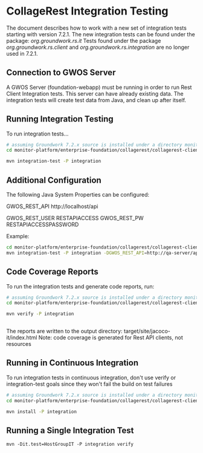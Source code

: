 CollageRest Integration Testing
================================
The document describes how to work with a new set of integration tests starting with version 7.2.1.
The new integration tests can be found under the package: *org.groundwork.rs.it*
Tests found under the package *org.groundwork.rs.client* and *org.groundwork.rs.integration* are no longer used in 7.2.1.

Connection to GWOS Server
-------------------------
A GWOS Server (foundation-webapp) must be running in order to run Rest Client Integration tests.
This server can have already existing data. The integration tests will create test data from Java, and clean up after itself.   
    
Running Integration Testing
---------------------------
To run integration tests...

```sh
# assuming Groundwork 7.2.x source is installed under a directory monitor-platform
cd monitor-platform/enterprise-foundation/collagerest/collagerest-client

mvn integration-test -P integration
```
        
Additional Configuration 
-------------------------
The following Java System Properties can be configured:

GWOS_REST_API       http://localhost/api

GWOS_REST_USER      RESTAPIACCESS
GWOS_REST_PW        RESTAPIACCESSPASSWORD


Example:

```sh
cd monitor-platform/enterprise-foundation/collagerest/collagerest-client
mvn integration-test -P integration -DGWOS_REST_API=http://qa-server/api -DGWOS_REST_USER=RESTAPIACCESS2 -DGWOS_REST_PW=RESTAPIACCESSPASSWORD2   
```

Code Coverage Reports 
---------------------
To run the integration tests and generate code reports, run:

```sh
# assuming Groundwork 7.2.x source is installed under a directory monitor-platform
cd monitor-platform/enterprise-foundation/collagerest/collagerest-client

mvn verify -P integration
    
```

The reports are written to the output directory: target/site/jacoco-it/index.html 
Note: code coverage is generated for Rest API clients, not resources

Running in Continuous Integration
---------------------------------
To run integration tests in continuous integration, don't use verify or integration-test goals since they won't fail the build on test failures

```sh
# assuming Groundwork 7.2.x source is installed under a directory monitor-platform
cd monitor-platform/enterprise-foundation/collagerest/collagerest-client

mvn install -P integration
```

Running a Single Integration Test 
---------------------------------

````
mvn -Dit.test=HostGroupIT -P integration verify
````
 
